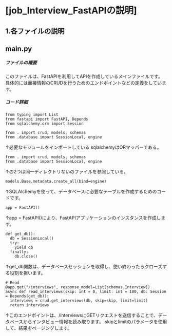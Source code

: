 # [job_Interview_FastAPIの説明]
## 1.各ファイルの説明
## main.py
##### ファイルの概要
このファイルは、FastAPIを利用してAPIを作成しているメインファイルです。
具体的には面接情報のCRUDを行うためのエンドポイントなどの定義をしています。
##### コード詳細
```
from typing import List
from fastapi import FastAPI, Depends
from sqlalchemy.orm import Session

from . import crud, models, schemas
from .database import SessionLocal, engine
```
↑必要なモジュールをインポートしている
sqlalchemyはORマッパーである。

    from . import crud, models, schemas
    from .database import SessionLocal, engine
↑の2つは同一ディレクトリないのファイルを参照している。
```
models.Base.metadata.create_all(bind=engine)
```
↑SQLAlchemyを使って、データベースに必要なテーブルを作成するためのコードです。

```
app = FastAPI()
```
↑app = FastAPI()により、FastAPIアプリケーションのインスタンスを作成します。

```
def get_db():
  db = SessionLocal()
  try:
    yield db
  finally:
    db.close()
```
↑get_db関数は、データベースセッションを取得し、使い終わったらクローズする役割を担います。

```
# Read
@app.get("/interviews", response_model=List[schemas.Interview])
async def read_interviews(skip: int = 0, limit: int = 100, db: Session = Depends(get_db)):
  interviews = crud.get_interviews(db, skip=skip, limit=limit)
  return interviews
```
↑このエンドポイントは、/interviewsにGETリクエストを送信することで、データベースからインタビュー情報を読み取ります。
skipとlimitのパラメータを使用して、結果をページングします。



```

```